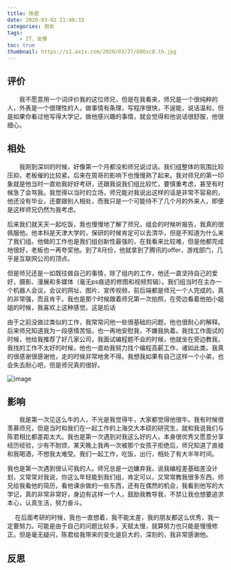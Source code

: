 ```yaml
---
title: 陈君 
date: 2020-03-02 21:40:33
categories: 朋友
tags:
    - IT、友情
toc: true
thumbnail: https://s1.ax1x.com/2020/03/27/G9Osc8.th.jpg
---
```


## 评价

　　我不愿意用一个词评价我的这位师兄，但是在我看来，师兄是一个很纯粹的人，外表是一个很理性的人，做事情有条理，写程序很快，不逞能，说话温和，但是如果你看过他写得大学记，做他感兴趣的事情，就会觉得和他说话很舒服，他很细心。

<!--more-->

## 相处

　　我刚到深圳的时候，好像第一个月都没和师兄说过话。我们组整体的氛围比较压抑，老板催的比较紧。后来在周哥的影响下也慢慢熟了起来。我对师兄的第一印象就是他当时一直劝我好好考研，还跟我说我们组比较忙，要慎重考虑，甚至有时候急了会骂我。我觉得以当时的立场，师兄能对我说出这样的话是非常不容易的，他还没有毕业，还要跟别人相处，而我只是一个可能待不了几个月的外来人，即便是这样师兄仍然为我考虑。

​       后来我们就天天一起吃饭，我也慢慢地了解了师兄，组会的时候听报告，我真的很佩服他。他本科是天津大学的，保研的时候肯定可以去清华，但是不知道为什么来了我们组。他做的工作也是我们组创新性最强的，在我看来比较难，但是他都完成地很好，老板也一再夸奖他。到了8月份，他就拿到了腾讯的offer，游戏部门，几乎是互联网公司的顶点。

​       但是师兄还是一如既往做自己的事情，除了组内的工作，他还一直坚持自己的爱好，摄影、漫展和多媒体（毫无ps痕迹的修图和视频剪辑）。我们组当时在主办一个机器人会议，会议的网址、图片、宣传视频，前后端都是师兄一个人完成的，真的非常强，而且肯干。我也是那个时候跟着师兄第一次拍照，在旁边看着他拍小姐姐的时候，我喜欢上这种感觉。这是后话

​      由于之前没做过类似的工作，我常常问他一些很基础的问题，他也很耐心的解释。后来师兄知道我为一段感情苦恼，也一再地安慰我，不嫌我执着。我找工作面试的时候，他给我推荐了好几家公司，我面试编程题不会的时候，他就坐在旁边教我，我找的工作不太好的时候，他也一直劝我努力找个编程高薪工作，诸如此类。我真的很感谢很感谢他，走的时候非常地舍不得。我想我如果有自己这样一个小弟，也会失去耐心吧，但是师兄真的很好。

![image](http://q6mb9zdoi.bkt.clouddn.com/chenjun.jpg)

## 影响

　　我是第一次见这么牛的人，不光是我觉得牛，大家都觉得他很牛。我有时候很羡慕师兄，但是当时和我们在一起工作的上海交大本硕的研究生，就和我说我们与陈君相比都差距太大。我也是第一次遇到对我这么好的人，本身很优秀又愿意分享经历经验，少有不耐烦，某天晚上我再一次被那个女孩子拒绝后，师兄知道了直接和我喝酒，不想我太难受。我们一起工作，吃饭，出行，相处了有大半年时间。

​       我也是第一次遇到很认可我的人。师兄总是一边嫌弃我，说我编程差基础差没计划，又常常对我说，你这么年轻能到我们组，肯定可以，又常常教我很多东西。师兄给我看他的简历，看他课余做的一些东西，还有在偶然的机会，我看到他写的大学记，真的非常非常好，身边有这样一个人，鼓励我教导我，不禁让我也想要追求本心，认真生活，努力奋斗。

　  在后面考研的时候，我也一直想着，我不能太差，我的朋友都这么优秀，我一定要努力。可能是由于自己的问题比较多，天赋太慢，就算努力也只能是慢慢修正。但是毫无疑问，陈君给我带来的变化是巨大的，深刻的，我非常感谢他。

## 反思

　　





